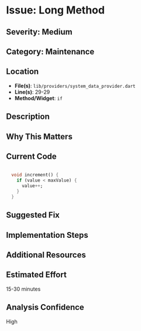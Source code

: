 # Issue: Long Method

## Severity: Medium

## Category: Maintenance

## Location
- **File(s)**: `lib/providers/system_data_provider.dart`
- **Line(s)**: 29-29
- **Method/Widget**: `if`

## Description


## Why This Matters


## Current Code
```dart

  void increment() {
    if (value < maxValue) {
      value++;
    }
  }
```

## Suggested Fix


## Implementation Steps


## Additional Resources


## Estimated Effort
15-30 minutes

## Analysis Confidence
High
